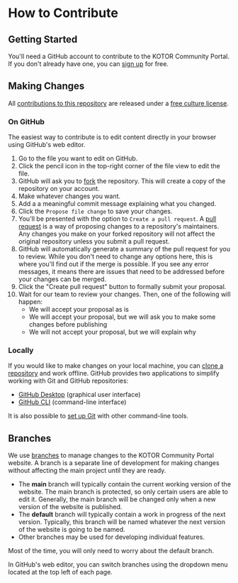 # How to Contribute

## Getting Started

You'll need a GitHub account to contribute to the KOTOR Community Portal. If you don't already have one, you can [sign up](https://github.com/join) for free.

## Making Changes

All [contributions to this repository](https://docs.github.com/en/site-policy/github-terms/github-terms-of-service#6-contributions-under-repository-license) are released under a [free culture license](/LICENSE).

### On GitHub

The easiest way to contribute is to edit content directly in your browser using GitHub's web editor.

1. Go to the file you want to edit on GitHub.
2. Click the pencil icon in the top-right corner of the file view to edit the file.
3. GitHub will ask you to [fork](https://docs.github.com/en/get-started/quickstart/fork-a-repo) the repository. This will create a copy of the repository on your account.
4. Make whatever changes you want.
5. Add a a meaningful commit message explaining what you changed.
6. Click the `Propose file change` to save your changes.
8. You'll be presented with the option to `Create a pull request`. A [pull request](https://docs.github.com/en/pull-requests/collaborating-with-pull-requests/proposing-changes-to-your-work-with-pull-requests/about-pull-requests) is a way of proposing changes to a repository's maintainers. Any changes you make on your forked repository will not affect the original repository unless you submit a pull request.
9. GitHub will automatically generate a summary of the pull request for you to review. While you don't need to change any options here, this is where you'll find out if the merge is possible. If you see any error messages, it means there are issues that need to be addressed before your changes can be merged.
10. Click the "Create pull request" button to formally submit your proposal.
17. Wait for our team to review your changes. Then, one of the following will happen:
    - We will accept your proposal as is
    - We will accept your proposal, but we will ask you to make some changes before publishing
    - We will not accept your proposal, but we will explain why

### Locally

If you would like to make changes on your local machine, you can [clone a repository](https://docs.github.com/en/repositories/creating-and-managing-repositories/cloning-a-repository) and work offline. GitHub provides two applications to simplify working with Git and GitHub repositories: 

- [GitHub Desktop](https://docs.github.com/en/desktop/installing-and-authenticating-to-github-desktop/installing-github-desktop) (graphical user interface)
- [GitHub CLI](https://docs.github.com/en/github-cli/github-cli/about-github-cli) (command-line interface)

It is also possible to [set up Git](https://docs.github.com/en/get-started/quickstart/set-up-git) with other command-line tools.

## Branches

We use [branches](https://docs.github.com/en/pull-requests/collaborating-with-pull-requests/proposing-changes-to-your-work-with-pull-requests/about-branches) to manage changes to the KOTOR Community Portal website. A branch is a separate line of development for making changes without affecting the main project until they are ready.

- The **main** branch will typically contain the current working version of the website. The main branch is protected, so only certain users are able to edit it. Generally, the main branch will be changed only when a new version of the website is published.
- The **default** branch will typically contain a work in progress of the next version. Typically, this branch will be named whatever the next version of the website is going to be named.
- Other branches may be used for developing individual features.

Most of the time, you will only need to worry about the default branch.

In GitHub's web editor, you can switch branches using the dropdown menu located at the top left of each page.
